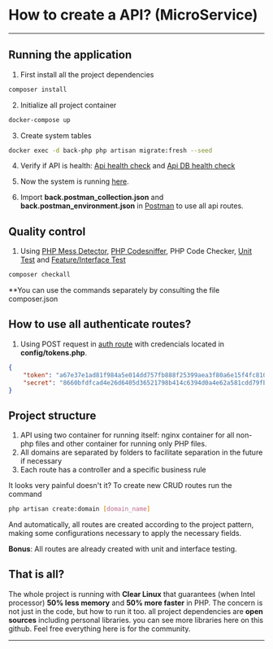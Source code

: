 # How to create a API? (MicroService)
***
## Running the application
1. First install all the project dependencies
```sh
composer install
```
2. Initialize all project container
```sh
docker-compose up
```
3. Create system tables
```sh
docker exec -d back-php php artisan migrate:fresh --seed
```
4. Verify if API is health: [Api health check](http://localhost:8100/health/api) and [Api DB health check](http://localhost:8100/health/db)

5. Now the system is running [here](http://localhost:8100).

6. Import **back.postman_collection.json** and **back.postman_environment.json** in [Postman](https://www.postman.com/product/api-client) to use all api routes.

## Quality control
1. Using [PHP Mess Detector](https://phpmd.org/), [PHP Codesniffer](https://github.com/squizlabs/PHP_CodeSniffer), PHP Code Checker, [Unit Test](https://phpunit.readthedocs.io/en/9.0/) and [Feature/Interface Test](https://phpunit.readthedocs.io/en/9.0/)
```sh
composer checkall
```

**You can use the commands separately by consulting the file composer.json

## How to use all authenticate routes?

1. Using POST request in [auth route](http://localhost:8100/auth/generate) with credencials located in **config/tokens.php**.
```json
{
	"token": "a67e37e1ad81f984a5e014dd757fb888f25399aea3f80a6e15f4fc8104b7ff43",
	"secret": "8660bfdfcad4e26d6405d36521798b414c6394d0a4e62a581cdd79fbf6682030"
}
```

## Project structure
1. API using two container for running itself: nginx container for all non-php files and other container for running only PHP files.
2. All domains are separated by folders to facilitate separation in the future if necessary
3. Each route has a controller and a specific business rule

It looks very painful doesn't it? To create new CRUD routes run the command
```sh
php artisan create:domain [domain_name]
```
And automatically, all routes are created according to the project pattern, making some configurations necessary to apply the necessary fields.

**Bonus**: All routes are already created with unit and interface testing.

## That is all?
The whole project is running with **Clear Linux** that guarantees (when Intel processor) **50% less memory** and **50% more faster** in PHP. The concern is not just in the code, but how to run it too.
all project dependencies are **open sources** including personal libraries. you can see more libraries here on this github. Feel free everything here is for the community.
***

